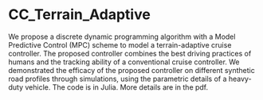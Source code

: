 # CC_Terrain_Adaptive
We propose a discrete dynamic programming algorithm with a Model Predictive Control (MPC) scheme to model a terrain-adaptive cruise controller. The proposed controller combines the best driving practices of humans and the tracking ability of a conventional cruise controller. We demonstrated the efficacy of the proposed controller on different synthetic road profiles through simulations, using the parametric details of a heavy-duty vehicle. The code is in Julia. More details are in the pdf.
